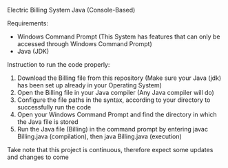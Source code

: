 Electric Billing System Java (Console-Based) 

Requirements:
* Windows Command Prompt (This System has features that can only be accessed through Windows Command Prompt) 
* Java (JDK)

Instruction to run the code properly: 
1. Download the Billing file from this repository (Make sure your Java (jdk) has been set up already in your Operating System)
2. Open the Billing file in your Java compiler (Any Java compiler will do)
3. Configure the file paths in the syntax, according to your directory to successfully run the code
4. Open your Windows Command Prompt and find the directory in which the Java file is stored
5. Run the Java file (Billing) in the command prompt by entering javac Billing.java (compilation), then java Billing.java (execution)

Take note that this project is continuous, therefore expect some updates and changes to come
